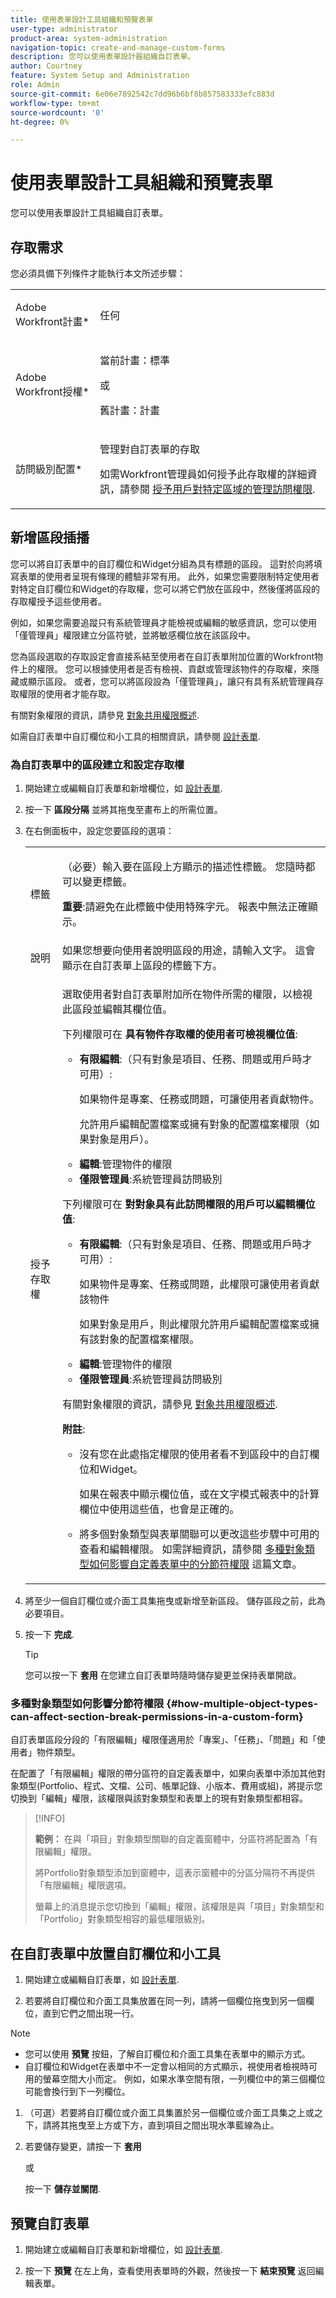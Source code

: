 ```yaml
---
title: 使用表單設計工具組織和預覽表單
user-type: administrator
product-area: system-administration
navigation-topic: create-and-manage-custom-forms
description: 您可以使用表單設計器組織自訂表單。
author: Courtney
feature: System Setup and Administration
role: Admin
source-git-commit: 6e06e7892542c7dd96b6bf8b857583333efc883d
workflow-type: tm+mt
source-wordcount: '0'
ht-degree: 0%

---
```



# 使用表單設計工具組織和預覽表單

您可以使用表單設計工具組織自訂表單。

## 存取需求

您必須具備下列條件才能執行本文所述步驟：

<table style="table-layout:auto"> 
 <col> 
 <col> 
 <tbody> 
  <tr data-mc-conditions=""> 
   <td role="rowheader"> <p>Adobe Workfront計畫*</p> </td> 
   <td>任何</td> 
  </tr> 
  <tr> 
   <td role="rowheader">Adobe Workfront授權*</td> 
   <td>
   <p>當前計畫：標準</p>
   <p>或</p>
   <p>舊計畫：計畫</p></td> 
  </tr> 
  <tr data-mc-conditions=""> 
   <td role="rowheader">訪問級別配置*</td> 
   <td> <p>管理對自訂表單的存取</p> <p>如需Workfront管理員如何授予此存取權的詳細資訊，請參閱 <a href="/help/quicksilver/administration-and-setup/add-users/configure-and-grant-access/grant-users-admin-access-certain-areas.md" class="MCXref xref">授予用戶對特定區域的管理訪問權限</a>.</p> </td> 
  </tr>  
 </tbody> 
</table>

## 新增區段插播

您可以將自訂表單中的自訂欄位和Widget分組為具有標題的區段。 這對於向將填寫表單的使用者呈現有條理的體驗非常有用。 此外，如果您需要限制特定使用者對特定自訂欄位和Widget的存取權，您可以將它們放在區段中，然後僅將區段的存取權授予這些使用者。

例如，如果您需要追蹤只有系統管理員才能檢視或編輯的敏感資訊，您可以使用「僅管理員」權限建立分區符號，並將敏感欄位放在該區段中。

您為區段選取的存取設定會直接系結至使用者在自訂表單附加位置的Workfront物件上的權限。 您可以根據使用者是否有檢視、貢獻或管理該物件的存取權，來隱藏或顯示區段。 或者，您可以將區段設為「僅管理員」，讓只有具有系統管理員存取權限的使用者才能存取。

有關對象權限的資訊，請參見 [對象共用權限概述](/help/quicksilver/workfront-basics/grant-and-request-access-to-objects/sharing-permissions-on-objects-overview.md).

如需自訂表單中自訂欄位和小工具的相關資訊，請參閱 [設計表單](/help/quicksilver/administration-and-setup/customize-workfront/create-manage-custom-forms/form-designer/design-a-form/design-a-form.md).

### 為自訂表單中的區段建立和設定存取權

1. 開始建立或編輯自訂表單和新增欄位，如 [設計表單](/help/quicksilver/administration-and-setup/customize-workfront/create-manage-custom-forms/form-designer/design-a-form/design-a-form.md).

1. 按一下 **區段分隔** 並將其拖曳至畫布上的所需位置。

1. 在右側面板中，設定您要區段的選項：

   <table style="table-layout:auto"> 
    <col> 
    </col> 
    <col> 
    </col> 
    <tbody> 
     <tr> 
      <td role="rowheader">標籤</td> 
      <td> <p>（必要）輸入要在區段上方顯示的描述性標籤。 您隨時都可以變更標籤。</p> <p><b>重要</b>:請避免在此標籤中使用特殊字元。 報表中無法正確顯示。</p> </td> 
     </tr> 
     <tr> 
      <td role="rowheader">說明</td> 
      <td>如果您想要向使用者說明區段的用途，請輸入文字。 這會顯示在自訂表單上區段的標籤下方。</td> 
     </tr> 
     <!--<tr> 
      <td role="rowheader">Add Logic</td> 
      <td>Use display logic to specify whether the section should display on the form, based on selections users make in multi-choice custom fields when they fill out the form. For more information, see <a href="../../../administration-and-setup/customize-workfront/create-manage-custom-forms/display-or-skip-logic-custom-form.md" class="MCXref xref">Add display logic and skip logic to a custom form</a>.</td> 
     </tr> -->
     <tr> 
      <td role="rowheader"> <p>授予存取權</p> </td> 
      <td> <p> 選取使用者對自訂表單附加所在物件所需的權限，以檢視此區段並編輯其欄位值。 
       <p>下列權限可在 <b>具有物件存取權的使用者可檢視欄位值</b>:</p> 
         <ul>  
          <li><p><b>有限編輯</b>:（只有對象是項目、任務、問題或用戶時才可用）:</p> 
          <p>如果物件是專案、任務或問題，可讓使用者貢獻物件。</p>
          <p>允許用戶編輯配置檔案或擁有對象的配置檔案權限（如果對象是用戶）。</p></li> 
          <li><b>編輯</b>:管理物件的權限 </li> 
          <li><b>僅限管理員</b>:系統管理員訪問級別</li> 
         </ul> </li> 
        <p>下列權限可在 <b>對對象具有此訪問權限的用戶可以編輯欄位值</b>: </p> 
         <ul> 
          <li> <p><b>有限編輯</b>:（只有對象是項目、任務、問題或用戶時才可用）:</p> 
           <p>如果物件是專案、任務或問題，此權限可讓使用者貢獻該物件</p>
          <p>如果對象是用戶，則此權限允許用戶編輯配置檔案或擁有該對象的配置檔案權限。</p> 
          <li><b>編輯</b>:管理物件的權限 </li> 
          <li><b>僅限管理員</b>:系統管理員訪問級別</li> 
         </ul> </li> 
       </ul> 
       <p>有關對象權限的資訊，請參見 <a href="/help/quicksilver/workfront-basics/grant-and-request-access-to-objects/sharing-permissions-on-objects-overview.md" class="MCXref xref">對象共用權限概述</a>.</p> 
       <p><b>附註</b>:  
       <ul> 
       <li> <p>沒有您在此處指定權限的使用者看不到區段中的自訂欄位和Widget。 </p> <p>如果在報表中顯示欄位值，或在文字模式報表中的計算欄位中使用這些值，也會是正確的。</p> </li> 
       <li> <p>將多個對象類型與表單關聯可以更改這些步驟中可用的查看和編輯權限。 如需詳細資訊，請參閱 <a href="#how-multiple-object-types-can-affect-section-break-permissions-in-a-custom-form" class="MCXref xref">多種對象類型如何影響自定義表單中的分節符權限</a> 這篇文章。</p> </li> 
        </ul> </p> </td> 
     </tr> 
    </tbody> 
   </table>

1. 將至少一個自訂欄位或介面工具集拖曳或新增至新區段。 儲存區段之前，此為必要項目。

1. 按一下 **完成**.

   >[!TIP]
   >
   >您可以按一下 **套用** 在您建立自訂表單時隨時儲存變更並保持表單開啟。

### 多種對象類型如何影響分節符權限 {#how-multiple-object-types-can-affect-section-break-permissions-in-a-custom-form}

自訂表單區段分段的「有限編輯」權限僅適用於「專案」、「任務」、「問題」和「使用者」物件類型。

在配置了「有限編輯」權限的帶分區符的自定義表單中，如果向表單中添加其他對象類型(Portfolio、程式、文檔、公司、帳單記錄、小版本、費用或組)，將提示您切換到「編輯」權限，該權限與該對象類型和表單上的現有對象類型都相容。

>[!INFO]
>
>**範例：** 在與「項目」對象類型關聯的自定義窗體中，分區符將配置為「有限編輯」權限。
>
>將Portfolio對象類型添加到窗體中，這表示窗體中的分區分隔符不再提供「有限編輯」權限選項。
>
>螢幕上的消息提示您切換到「編輯」權限，該權限是與「項目」對象類型和「Portfolio」對象類型相容的最低權限級別。


## 在自訂表單中放置自訂欄位和小工具


1. 開始建立或編輯自訂表單，如 [設計表單](/help/quicksilver/administration-and-setup/customize-workfront/create-manage-custom-forms/form-designer/design-a-form/design-a-form.md).

1. 若要將自訂欄位和介面工具集放置在同一列，請將一個欄位拖曳到另一個欄位，直到它們之間出現一行。

<!--
Courtney, this is a story that got postponed after I did the work. Slated for some time in 22.4 (https://hub.workfront.adobe.com/task/6220d425000140d7f7d3ea68cc9529c8/documents)
   You can drag multiple items. Press the following keys while you select the items, then drag the items together to the new row:
   * Mac: Command+Shift [Courtney, double-check these commands]
   * Windows: Ctrl+Shift

   When you drop the custom field or widget, a gray box displays around the two items to indicate that they share a row.
-->

>[!NOTE]
>
>* 您可以使用 **預覽** 按鈕，了解自訂欄位和介面工具集在表單中的顯示方式。
>* 自訂欄位和Widget在表單中不一定會以相同的方式顯示，視使用者檢視時可用的螢幕空間大小而定。 例如，如果水準空間有限，一列欄位中的第三個欄位可能會換行到下一列欄位。


1. （可選）若要將自訂欄位或介面工具集置於另一個欄位或介面工具集之上或之下，請將其拖曳至上方或下方，直到項目之間出現水準藍線為止。

1. 若要儲存變更，請按一下 **套用**

   或

   按一下 **儲存並關閉**.

## 預覽自訂表單

1. 開始建立或編輯自訂表單和新增欄位，如 [設計表單](/help/quicksilver/administration-and-setup/customize-workfront/create-manage-custom-forms/form-designer/design-a-form/design-a-form.md).

1. 按一下 **預覽** 在左上角，查看使用表單時的外觀，然後按一下 **結束預覽** 返回編輯表單。